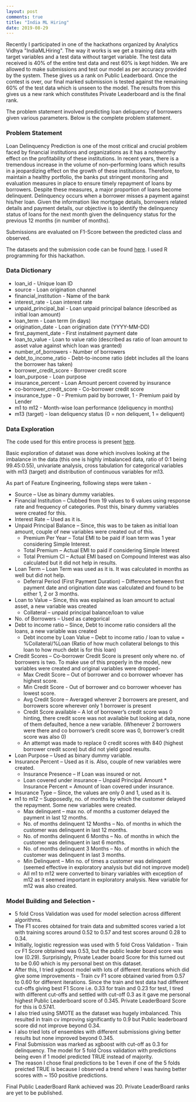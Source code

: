 ```yaml
---
layout: post
comments: true
title: "India ML Hiring"
date: 2019-08-29
---
```


Recently I participated in one of the hackathons organized by Analytics Vidhya "IndiaMLHiring". The way it works is we get a 
training data with target variables and a test data without target variable. The test data received is 40% of the entire test data 
and rest 60% is kept hidden. We are allowed to make submissions and test our model as per accuracy provided by the system. 
These gives us a rank on Public Leaderboard. Once the contest is over, our final marked submission is tested against the remaining 
60% of the test data which is unseen to the model. The results from this gives us a new rank which constitutes Private Leaderboard 
and is the final rank. 

The problem statement involved predicting loan deliquency of borrowers given various parameters. Below is the complete problem statement.

### Problem Statement

Loan Delinquency Prediction is one of the most critical and crucial problem faced by financial institutions and organizations as it 
has a noteworthy effect on the profitability of these institutions. In recent years, there is a tremendous increase in the volume 
of non–performing loans which results in a jeopardizing effect on the growth of these institutions. Therefore, to maintain a healthy 
portfolio, the banks put stringent monitoring and evaluation measures in place to ensure timely repayment of loans by borrowers. 
Despite these measures, a major proportion of loans become delinquent. Delinquency occurs when a borrower misses a payment against 
his/her loan. Given the information like mortgage details, borrowers related details and payment details, our objective is to identify 
the delinquency status of loans for the next month given the delinquency status for the previous 12 months (in number of months).

Submissions are evaluated on F1-Score between the predicted class and observed.

The datasets and the submission code can be found [here](https://github.com/abhisheksanghai/IndiaMLHiring-2019). I used R programming for this hackathon.

### Data Dictionary

- loan_id	- Unique loan ID
- source - Loan origination channel
- financial_institution - Name of the bank
- interest_rate - Loan interest rate
- unpaid_principal_bal - Loan unpaid principal balance (described as initial loan amount)
- loan_term - Loan term (in days)
- origination_date - Loan origination date (YYYY-MM-DD)
- first_payment_date - First instalment payment date
- loan_to_value - Loan to value ratio (described as ratio of loan amount to asset value against which loan was granted)
- number_of_borrowers - Number of borrowers
- debt_to_income_ratio - Debt-to-income ratio (debt includes all the loans the borrower has taken)
- borrower_credit_score - Borrower credit score
- loan_purpose - Loan purpose
- insurance_percent - Loan Amount percent covered by insurance
- co-borrower_credit_score - Co-borrower credit score
- insurance_type - 0 - Premium paid by borrower, 1 - Premium paid by Lender
- m1 to m12 - Month-wise loan performance (deliquency in months)
- m13	(target) - loan deliquency status (0 = non deliquent, 1 = deliquent)

### Data Exploration

The code used for this entire process is present [here](https://github.com/abhisheksanghai/IndiaMLHiring-2019/blob/master/Code.R).

Basic exploration of dataset was done which involves looking at the imbalance in the data (this one is highly imbalanced data, ratio of 0:1 being 99.45:0.55), univariate analysis, cross tabulation for categorical variables with m13 (target) and distribution of continuous variables for m13.

As part of Feature Engineering, following steps were taken - 
  * Source – Use as binary dummy variables.
  * Financial Institution – Clubbed from 19 values to 6 values using response rate and frequency of categories. Post this, binary dummy variables were created for this.
  * Interest Rate – Used as it is.
  * Unpaid Principal Balance – Since, this was to be taken as initial loan amount, couple of new variables were created out of this. 
    * Premium Per Year – Total EMI to be paid if loan term was 1 year considering Simple Interest.
    * Total Premium – Actual EMI to paid if considering Simple Interest
    * Total Premium CI – Actual EMI based on Compound Interest was also calculated but it did not help in results.
  * Loan Term – Loan Term was used as it is. It was calculated in months as well but did not help.
    * Deferral Period (First Payment Duration) – Difference between first payment date and origination date was calculated and found to be either 1, 2 or 3 months.
  * Loan to Value – Since, this was explained as loan amount to actual asset, a new variable was created
    * Collateral – unpaid principal balance/loan to value
  * No. of Borrowers – Used as categorical
  * Debt to income ratio – Since, Debt to income ratio considers all the loans, a new variable was created
    * Debt income by Loan Value – Debt to income ratio / loan to value = %Collateral/%Loan (Ratio of how much collateral belongs to this loan to how much debt is for this loan)
  * Credit Scores – Co-borrower Credit Score is present only where no. of borrowers is two. To make use of this properly in the model, new variables were created and original variables were dropped-
    * Max Credit Score – Out of borrower and co borrower whoever has highest score.
    * Min Credit Score - Out of borrower and co borrower whoever has lowest score.
    * Avg Credit Score – Averaged wherever 2 borrowers are present, and borrowers score wherever only 1 borrower is present
    * Credit Score available – A lot of borrower’s credit score was 0 hinting, there credit score was not available but looking at data, none of them defaulted, hence a new variable. (Whenever 2 borrowers were there and co borrower’s credit score was 0, borrower’s credit score was also 0)
    * An attempt was made to replace 0 credit scores with 840 (highest borrower credit score) but did not yield good results.
  * Loan Purpose – Used as binary dummy variable.
  * Insurance Percent – Used as it is. Also, couple of new variables were created.
    * Insurance Presence – If Loan was insured or not.
    * Loan covered under insurance – Unpaid Principal Amount * Insurance Percent = Amount of loan covered under insurance.
  * Insurance Type – Since, the values are only 0 and 1, used as it is.
  * m1 to m12 – Supposedly, no. of months by which the customer delayed the repayment. Some new variables were created.
    * Max delinquent – max no. of months a customer delayed the payment in last 12 months.
    * No. of months delinquent 12 Months – No. of months in which the customer was delinquent in last 12 months.
    * No. of months delinquent 6 Months – No. of months in which the customer was delinquent in last 6 months.
    * No. of months delinquent 3 Months – No. of months in which the customer was delinquent in last 3 months.
    * Min Delinquent – Min no. of times a customer was delinquent (seemed effective in exploratory analysis but did not improve model)
    * All m1 to m12 were converted to binary variables with exception of m12 as it seemed important in exploratory analysis. New variable for m12 was also created.

### Model Building and Selection - 

* 5 fold Cross Validation was used for model selection across different algorithms.
* The F1 scores obtained for train data and submitted scores varied a lot with training scores around 0.52 to 0.57 and test scores around 0.28 to 0.34.
* Initially, logistic regression was used with 5 fold Cross Validation - Train cv F1 Score obtained was 0.53, but the public leader board score was low (0.29). Surprisingly, Private Leader board Score for this turned out to be 0.60 which is my personal best on this dataset.
* After this, I tried xgboost model with lots of different iterations which did give some improvements - Train cv F1 score obtained varied from 0.57 to 0.60 for different iterations. Since the train and test data had different cut-offs giving best F1 Score i.e. 0.33 for train and 0.23 for test, I tired with different cut-offs and settled with cut-off 0.3 as it gave me personal highest Public Leaderboard score of 0.345. Private LeaderBoard Score for this is 0.5741.
* I also tried using SMOTE as the dataset was hugely imbalanced. This resulted in train cv improving significantly to 0.9 but Public leaderboard score did not improve beyond 0.34.
* I also tried lots of ensembles with different submissions giving better results but none improved beyond 0.345.
* Final Submission was marked as xgboost with cut-off as 0.3 for delinquency. The model for 5 fold Cross validation with predictions being even if 1 model predicted TRUE instead of majority.
* The reason I chose final predictions to be 1 even if one of the 5 folds preicted TRUE is because I observed a trend where I was having
better scores with ~ 150 positive predictions.

Final Public LeaderBoard Rank achieved was 20. Private LeaderBoard ranks are yet to be published.


